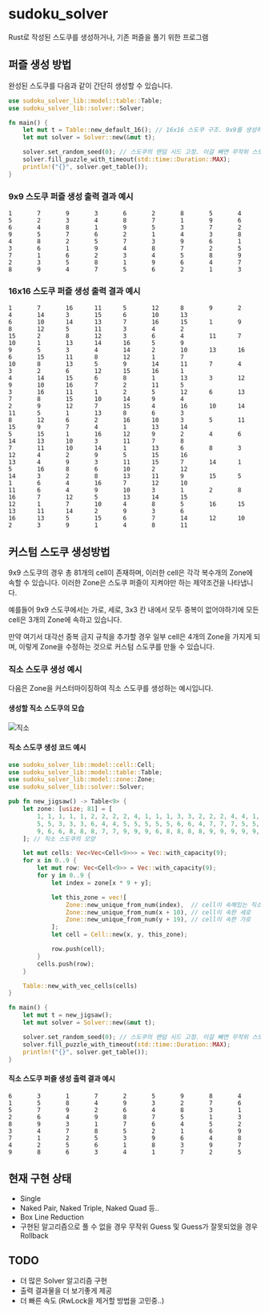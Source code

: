# sudoku_solver

Rust로 작성된 스도쿠를 생성하거나, 기존 퍼즐을 풀기 위한 프로그램

## 퍼즐 생성 방법

완성된 스도쿠를 다음과 같이 간단히 생성할 수 있습니다.

```rust
use sudoku_solver_lib::model::table::Table;
use sudoku_solver_lib::solver::Solver;

fn main() {
    let mut t = Table::new_default_16(); // 16x16 스도쿠 구조. 9x9를 생성하기 위해선 Table::new_default_9()을 사용.
    let mut solver = Solver::new(&mut t);

    solver.set_random_seed(0); // 스도쿠의 랜덤 시드 고정. 이걸 빼면 무작위 스도쿠가 만들어짐.
    solver.fill_puzzle_with_timeout(std::time::Duration::MAX);
    println!("{}", solver.get_table());
}
```

### 9x9 스도쿠 퍼즐 생성 출력 결과 예시

```
1       7       9       3       6       2       8       5       4
5       2       3       4       8       7       1       9       6
6       4       8       1       9       5       3       7       2
9       5       7       6       2       1       4       3       8
4       8       2       5       7       3       9       6       1
3       6       1       9       4       8       7       2       5
7       1       6       2       3       4       5       8       9
2       3       5       8       1       9       6       4       7
8       9       4       7       5       6       2       1       3
```

### 16x16 스도쿠 퍼즐 생성 출력 결과 예시

```
1       7       16      11      5       12      8       9       2       4       14      3       15      6       10      13
6       10      14      13      7       16      15      1       9       8       12      5       11      3       4       2
15      2       8       12      3       6       4       11      7       10      1       13      14      16      5       9
9       5       3       4       14      2       10      13      16      6       15      11      8       12      1       7
10      8       13      5       9       14      11      7       4       3       2       6       12      15      16      1
4       14      15      6       8       1       13      3       12      9       10      16      7       2       11      5
3       16      11      1       2       5       12      6       13      7       8       15      10      14      9       4
2       9       12      7       15      4       16      10      14      11      5       1       13      8       6       3
8       12      6       2       16      10      3       5       11      15      9       7       4       1       13      14
5       15      1       16      12      9       2       4       6       14      13      10      3       11      7       8
7       11      10      14      1       13      6       8       3       12      4       2       9       5       15      16
13      4       9       3       11      15      7       14      1       5       16      8       6       10      2       12
14      3       2       8       13      11      9       15      5       1       6       4       16      7       12      10
11      6       4       9       10      3       1       2       8       16      7       12      5       13      14      15
12      1       7       10      4       8       5       16      15      13      11      14      2       9       3       6
16      13      5       15      6       7       14      12      10      2       3       9       1       4       8       11
```


## 커스텀 스도쿠 생성방법

9x9 스도쿠의 경우 총 81개의 cell이 존재하며, 이러한 cell은 각각 복수개의 Zone에 속할 수 있습니다. 이러한 Zone은 스도쿠 퍼즐이 지켜야만 하는 제약조건을 나타냅니다.

예를들어 9x9 스도쿠에서는 가로, 세로, 3x3 칸 내에서 모두 중복이 없어야하기에 모든 cell은 3개의 Zone에 속하고 있습니다.

만약 여기서 대각선 중복 금지 규칙을 추가할 경우 일부 cell은 4개의 Zone을 가지게 되며, 이렇게 Zone을 수정하는 것으로 커스텀 스도쿠를 만들 수 있습니다.


### 직소 스도쿠 생성 예시

다음은 Zone을 커스터마이징하여 직소 스도쿠를 생성하는 예시입니다.

#### 생성할 직소 스도쿠의 모습
![직소](https://user-images.githubusercontent.com/104359503/208801798-49cba9ef-fd7e-4635-8caf-9a2e0576a614.png)

#### 직소 스도쿠 생성 코드 예시
```rust
use sudoku_solver_lib::model::cell::Cell;
use sudoku_solver_lib::model::table::Table;
use sudoku_solver_lib::model::zone::Zone;
use sudoku_solver_lib::solver::Solver;

pub fn new_jigsaw() -> Table<9> {
    let zone: [usize; 81] = [
        1, 1, 1, 1, 1, 2, 2, 2, 2, 4, 1, 1, 1, 3, 3, 2, 2, 2, 4, 4, 1, 3, 3, 3, 3, 2, 2, 4, 4, 4,
        5, 5, 3, 3, 3, 6, 4, 4, 5, 5, 5, 5, 5, 6, 6, 4, 7, 7, 7, 5, 5, 6, 6, 6, 8, 8, 7, 7, 7, 7,
        9, 6, 6, 8, 8, 8, 7, 7, 9, 9, 9, 6, 8, 8, 8, 8, 9, 9, 9, 9, 9,
    ]; // 직소 스도쿠의 모양

    let mut cells: Vec<Vec<Cell<9>>> = Vec::with_capacity(9);
    for x in 0..9 {
        let mut row: Vec<Cell<9>> = Vec::with_capacity(9);
        for y in 0..9 {
            let index = zone[x * 9 + y];

            let this_zone = vec![
                Zone::new_unique_from_num(index),  // cell이 속해있는 직소 모양
                Zone::new_unique_from_num(x + 10), // cell이 속한 세로
                Zone::new_unique_from_num(y + 19), // cell이 속한 가로
            ];
            let cell = Cell::new(x, y, this_zone);

            row.push(cell);
        }
        cells.push(row);
    }

    Table::new_with_vec_cells(cells)
}

fn main() {
    let mut t = new_jigsaw();
    let mut solver = Solver::new(&mut t);

    solver.set_random_seed(0); // 스도쿠의 랜덤 시드 고정. 이걸 빼면 무작위 스도쿠가 만들어짐.
    solver.fill_puzzle_with_timeout(std::time::Duration::MAX);
    println!("{}", solver.get_table());
}
```

#### 직소 스도쿠 퍼즐 생성 출력 결과 예시

```
6       3       1       7       2       5       9       8       4
1       5       8       4       9       3       2       7       6
5       7       9       2       6       4       8       3       1
2       6       4       9       8       7       5       1       3
8       9       3       1       7       6       4       5       2
3       4       7       8       5       2       1       6       9
7       1       2       5       3       9       6       4       8
4       2       5       6       1       8       3       9       7
9       8       6       3       4       1       7       2       5
```


## 현재 구현 상태
* Single
* Naked Pair, Naked Triple, Naked Quad 등..
* Box Line Reduction
* 구현된 알고리즘으로 풀 수 없을 경우 무작위 Guess 및 Guess가 잘못되었을 경우 Rollback

## TODO
* 더 많은 Solver 알고리즘 구현
* 출력 결과물을 더 보기좋게 제공
* 더 빠른 속도 (RwLock을 제거할 방법을 고민중..)
